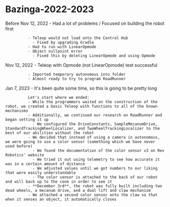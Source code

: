 # Bazinga-2022-2023

Before Nov 12, 2022  - Had a lot of problems / Focused on building the robot first

              - Teleop would not load onto the Control Hub
                - Fixed by upgrading Gradle
              - Had to run with LinearOpmode
              - Object nullpoint error
                - Fixed this by deleting LinearOpmode and using Opmode
                
Nov 12, 2022  - Teleop with Opmode (not LinearOpmode) test successful

              - Imported temporary autonomous into folder
              - Almost ready to try to program RoadRunner

Jan 7, 2023   - It's been quite some time, so this is going to be pretty long

              Let's start where we ended:
              - While the programmers waited on the construction of the robot, we created a basic Teleop with functions to all of the known mechanisms 
              - Additionally, we continued our research on RoadRunner and began setting it up
                - We configured the DriveConstants, SampleMecanumDrive, StandardTrackingWheelLocalizer, and TwoWheelTrackingLocalizer to the best of our abilities without the robot
              - We decided that instead of using a camera in autonomous, we were going to use a color sensor (something which we have never used before)
                - We found the documentation of the color sensor v3 on Rev Robotics' website
                - We tried it out using telemetry to see how accurate it was in a certain amount of distance
                - We adjusted values until we got numbers to our liking that were easily understandable
                - The color sensor is attached to the back of our robot and will back up to the cone in order to see it
              - **December 3rd**, the robot was fully built including two dead wheels, a mecanum drive, and a dual lift and claw mechanism
              - We attached a second color sensor onto the claw so that when it senses an object, it automatically closes
